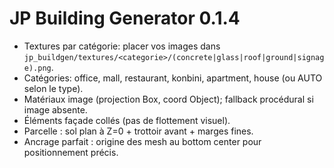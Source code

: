 # JP Building Generator 0.1.4

- Textures par catégorie: placer vos images dans `jp_buildgen/textures/<categorie>/(concrete|glass|roof|ground|signage).png`.
- Catégories: office, mall, restaurant, konbini, apartment, house (ou AUTO selon le type).
- Matériaux image (projection Box, coord Object); fallback procédural si image absente.
- Éléments façade collés (pas de flottement visuel).
- Parcelle : sol plan à Z=0 + trottoir avant + marges fines.
- Ancrage parfait : origine des mesh au bottom center pour positionnement précis.

